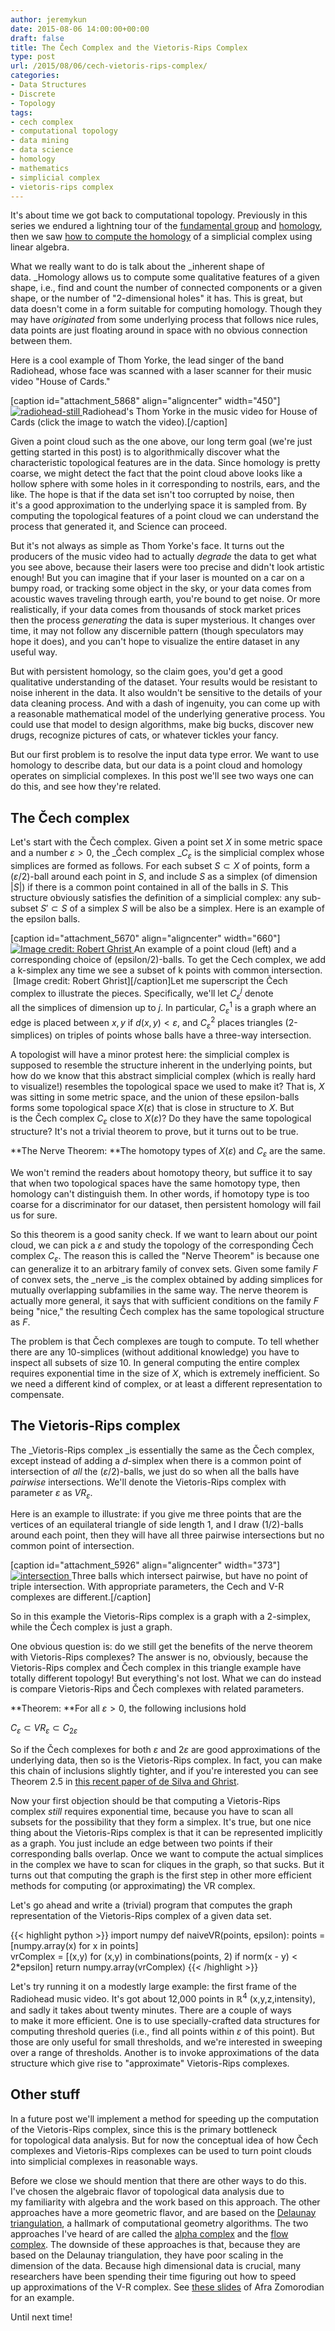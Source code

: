```yaml
---
author: jeremykun
date: 2015-08-06 14:00:00+00:00
draft: false
title: The Čech Complex and the Vietoris-Rips Complex
type: post
url: /2015/08/06/cech-vietoris-rips-complex/
categories:
- Data Structures
- Discrete
- Topology
tags:
- cech complex
- computational topology
- data mining
- data science
- homology
- mathematics
- simplicial complex
- vietoris-rips complex
---
```


It's about time we got back to computational topology. Previously in this series we endured a lightning tour of the [fundamental group](http://jeremykun.com/2013/01/12/the-fundamental-group-a-primer/) and [homology](http://jeremykun.com/2013/04/03/homology-theory-a-primer/), then we saw [how to compute the homology](http://jeremykun.com/2013/04/10/computing-homology/) of a simplicial complex using linear algebra.

What we really want to do is talk about the _inherent shape of data. _Homology allows us to compute some qualitative features of a given shape, i.e., find and count the number of connected components or a given shape, or the number of "2-dimensional holes" it has. This is great, but data doesn't come in a form suitable for computing homology. Though they may have _originated_ from some underlying process that follows nice rules, data points are just floating around in space with no obvious connection between them.

Here is a cool example of Thom Yorke, the lead singer of the band Radiohead, whose face was scanned with a laser scanner for their music video "House of Cards."

[caption id="attachment_5868" align="aligncenter" width="450"][![radiohead-still](https://jeremykun.files.wordpress.com/2015/03/radiohead-still.jpg)
](https://www.youtube.com/watch?v=8nTFjVm9sTQ) Radiohead's Thom Yorke in the music video for House of Cards (click the image to watch the video).[/caption]

Given a point cloud such as the one above, our long term goal (we're just getting started in this post) is to algorithmically discover what the characteristic topological features are in the data. Since homology is pretty coarse, we might detect the fact that the point cloud above looks like a hollow sphere with some holes in it corresponding to nostrils, ears, and the like. The hope is that if the data set isn't too corrupted by noise, then it's a good approximation to the underlying space it is sampled from. By computing the topological features of a point cloud we can understand the process that generated it, and Science can proceed.

But it's not always as simple as Thom Yorke's face. It turns out the producers of the music video had to actually _degrade_ the data to get what you see above, because their lasers were too precise and didn't look artistic enough! But you can imagine that if your laser is mounted on a car on a bumpy road, or tracking some object in the sky, or your data comes from acoustic waves traveling through earth, you're bound to get noise. Or more realistically, if your data comes from thousands of stock market prices then the process _generating_ the data is super mysterious. It changes over time, it may not follow any discernible pattern (though speculators may hope it does), and you can't hope to visualize the entire dataset in any useful way.

But with persistent homology, so the claim goes, you'd get a good qualitative understanding of the dataset. Your results would be resistant to noise inherent in the data. It also wouldn't be sensitive to the details of your data cleaning process. And with a dash of ingenuity, you can come up with a reasonable mathematical model of the underlying generative process. You could use that model to design algorithms, make big bucks, discover new drugs, recognize pictures of cats, or whatever tickles your fancy.

But our first problem is to resolve the input data type error. We want to use homology to describe data, but our data is a point cloud and homology operates on simplicial complexes. In this post we'll see two ways one can do this, and see how they're related.

## The Čech complex

Let's start with the Čech complex. Given a point set $X$ in some metric space and a number $\varepsilon > 0$, the _Čech complex _$C_\varepsilon$ is the simplicial complex whose simplices are formed as follows. For each subset $S \subset X$ of points, form a $(\varepsilon/2)$-ball around each point in $S$, and include $S$ as a simplex (of dimension $|S|$) if there is a common point contained in all of the balls in $S$. This structure obviously satisfies the definition of a simplicial complex: any sub-subset $S' \subset S$ of a simplex $S$ will be also be a simplex. Here is an example of the epsilon balls.

[caption id="attachment_5670" align="aligncenter" width="660"][![Image credit: Robert Ghrist](https://jeremykun.files.wordpress.com/2013/04/cech-complex-example.png?w=660)
](https://jeremykun.files.wordpress.com/2013/04/cech-complex-example.png) An example of a point cloud (left) and a corresponding choice of (epsilon/2)-balls. To get the Cech complex, we add a k-simplex any time we see a subset of k points with common intersection.  [Image credit: Robert Ghrist][/caption]Let me superscript the Čech complex to illustrate the pieces. Specifically, we'll let $C_\varepsilon^{j}$ denote all the simplices of dimension up to $j$. In particular, $C_\varepsilon^1$ is a graph where an edge is placed between $x,y$ if $d(x,y) < \varepsilon$, and $C_{\varepsilon}^2$ places triangles (2-simplices) on triples of points whose balls have a three-way intersection.

A topologist will have a minor protest here: the simplicial complex is supposed to resemble the structure inherent in the underlying points, but how do we know that this abstract simplicial complex (which is really hard to visualize!) resembles the topological space we used to make it? That is, $X$ was sitting in some metric space, and the union of these epsilon-balls forms some topological space $X(\varepsilon)$ that is close in structure to $X$. But is the Čech complex $C_\varepsilon$ close to $X(\varepsilon)$? Do they have the same topological structure? It's not a trivial theorem to prove, but it turns out to be true.

**The Nerve Theorem: **The homotopy types of $X(\varepsilon)$ and $C_\varepsilon$ are the same.

We won't remind the readers about homotopy theory, but suffice it to say that when two topological spaces have the same homotopy type, then homology can't distinguish them. In other words, if homotopy type is too coarse for a discriminator for our dataset, then persistent homology will fail us for sure.

So this theorem is a good sanity check. If we want to learn about our point cloud, we can pick a $\varepsilon$ and study the topology of the corresponding Čech complex $C_\varepsilon$. The reason this is called the "Nerve Theorem" is because one can generalize it to an arbitrary family of convex sets. Given some family $F$ of convex sets, the _nerve _is the complex obtained by adding simplices for mutually overlapping subfamilies in the same way. The nerve theorem is actually more general, it says that with sufficient conditions on the family $F$ being "nice," the resulting Čech complex has the same topological structure as $F$.

The problem is that Čech complexes are tough to compute. To tell whether there are any 10-simplices (without additional knowledge) you have to inspect all subsets of size 10. In general computing the entire complex requires exponential time in the size of $X$, which is extremely inefficient. So we need a different kind of complex, or at least a different representation to compensate.

## The Vietoris-Rips complex

The _Vietoris-Rips complex _is essentially the same as the Čech complex, except instead of adding a $d$-simplex when there is a common point of intersection of _all_ the $(\varepsilon/2)$-balls, we just do so when all the balls have _pairwise_ intersections. We'll denote the Vietoris-Rips complex with parameter $\varepsilon$ as $VR_{\varepsilon}$.

Here is an example to illustrate: if you give me three points that are the vertices of an equilateral triangle of side length 1, and I draw $(1/2)$-balls around each point, then they will have all three pairwise intersections but no common point of intersection.

[caption id="attachment_5926" align="aligncenter" width="373"][![intersection](https://jeremykun.files.wordpress.com/2015/07/intersection1.png)
](https://jeremykun.files.wordpress.com/2015/07/intersection1.png) Three balls which intersect pairwise, but have no point of triple intersection. With appropriate parameters, the Cech and V-R complexes are different.[/caption]

So in this example the Vietoris-Rips complex is a graph with a 2-simplex, while the Čech complex is just a graph.

One obvious question is: do we still get the benefits of the nerve theorem with Vietoris-Rips complexes? The answer is no, obviously, because the Vietoris-Rips complex and Čech complex in this triangle example have totally different topology! But everything's not lost. What we can do instead is compare Vietoris-Rips and Čech complexes with related parameters.

**Theorem: **For all $\varepsilon > 0$, the following inclusions hold

$\displaystyle C_{\varepsilon} \subset VR_{\varepsilon} \subset C_{2\varepsilon}$

So if the Čech complexes for both $\varepsilon$ and $2\varepsilon$ are good approximations of the underlying data, then so is the Vietoris-Rips complex. In fact, you can make this chain of inclusions slightly tighter, and if you're interested you can see Theorem 2.5 in [this recent paper of de Silva and Ghrist](https://www.math.upenn.edu/~ghrist/preprints/persistent.pdf).

Now your first objection should be that computing a Vietoris-Rips complex _still_ requires exponential time, because you have to scan all subsets for the possibility that they form a simplex. It's true, but one nice thing about the Vietoris-Rips complex is that it can be represented implicitly as a graph. You just include an edge between two points if their corresponding balls overlap. Once we want to compute the actual simplices in the complex we have to scan for cliques in the graph, so that sucks. But it turns out that computing the graph is the first step in other more efficient methods for computing (or approximating) the VR complex.

Let's go ahead and write a (trivial) program that computes the graph representation of the Vietoris-Rips complex of a given data set.

{{< highlight python >}}
import numpy
def naiveVR(points, epsilon):
   points = [numpy.array(x) for x in points]   
   vrComplex = [(x,y) for (x,y) in combinations(points, 2) if norm(x - y) < 2*epsilon]
   return numpy.array(vrComplex)
{{< /highlight >}}

Let's try running it on a modestly large example: the first frame of the Radiohead music video. It's got about 12,000 points in $\mathbb{R}^4$ (x,y,z,intensity), and sadly it takes about twenty minutes. There are a couple of ways to make it more efficient. One is to use specially-crafted data structures for computing threshold queries (i.e., find all points within $\varepsilon$ of this point). But those are only useful for small thresholds, and we're interested in sweeping over a range of thresholds. Another is to invoke approximations of the data structure which give rise to "approximate" Vietoris-Rips complexes.

## Other stuff

In a future post we'll implement a method for speeding up the computation of the Vietoris-Rips complex, since this is the primary bottleneck for topological data analysis. But for now the conceptual idea of how Čech complexes and Vietoris-Rips complexes can be used to turn point clouds into simplicial complexes in reasonable ways.

Before we close we should mention that there are other ways to do this. I've chosen the algebraic flavor of topological data analysis due to my familiarity with algebra and the work based on this approach. The other approaches have a more geometric flavor, and are based on the [Delaunay triangulation](https://en.wikipedia.org/wiki/Delaunay_triangulation), a hallmark of computational geometry algorithms. The two approaches I've heard of are called the [alpha complex](https://en.wikipedia.org/wiki/Alpha_shape#Alpha_complex) and the [flow complex](http://movement.stanford.edu/courses/cs468-03-fall/Papers/giesen_flowcomplex.pdf). The downside of these approaches is that, because they are based on the Delaunay triangulation, they have poor scaling in the dimension of the data. Because high dimensional data is crucial, many researchers have been spending their time figuring out how to speed up approximations of the V-R complex. See [these slides](http://www.cs.sandia.gov/CSRI/Workshops/2009/CAT/presentations/zomorodian.pdf) of Afra Zomorodian for an example.

Until next time!

